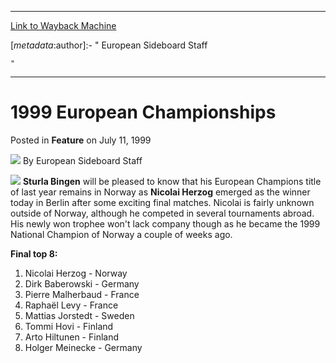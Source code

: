 
---
[Link to Wayback Machine](https://web.archive.org/web/20160504014028/http://magic.wizards.com/en/articles/archive/feature/1999-european-championships-1999-07-11)

[_metadata_:author]:- "
		European Sideboard Staff
	
	"
[_metadata_:generator]:- "Drupal 7 (http://drupal.org)"
[_metadata_:node]:- "595646"
[_metadata_:publish_date]:- "1999-07-11"
[_metadata_:source]:- "div-main-content"
[_metadata_:title]:- "1999 European Championships"
[_metadata_:wayback_capture_timestamp]:- "2016-05-04 01:40:28"
[_metadata_:wayback_raw_url]:- "https://web.archive.org/web/20160504014028id_/http://magic.wizards.com/en/articles/archive/feature/1999-european-championships-1999-07-11"
[_metadata_:wayback_url]:- "http://magic.wizards.com/en/articles/archive/feature/1999-european-championships-1999-07-11"
---


1999 European Championships
===========================



 Posted in **Feature**
 on July 11, 1999 






![](https://media.magic.wizards.com/styles/auth_small/public/generic-avatar-150_245.png)
By 
 European Sideboard Staff
 
 















![](https://media.magic.wizards.com/image_legacy_migration/sideboard/images/EC99_Top4.gif)
**Sturla Bingen** will be pleased to know that his European Champions 
title of last year remains in Norway as **Nicolai Herzog** emerged as the 
winner today in Berlin after some exciting final matches. Nicolai is fairly 
unknown outside of Norway, although he competed in several tournaments abroad. 
His newly won trophee won't lack company though as he became the 1999 National 
Champion of Norway a couple of weeks ago. 




**Final top 8:**





1. Nicolai Herzog - Norway
2. Dirk Baberowski - Germany
3. Pierre Malherbaud - France
4. Raphaël Levy - France
5. Mattias Jorstedt - Sweden
6. Tommi Hovi - Finland
7. Arto Hiltunen - Finland
8. Holger Meinecke - Germany






